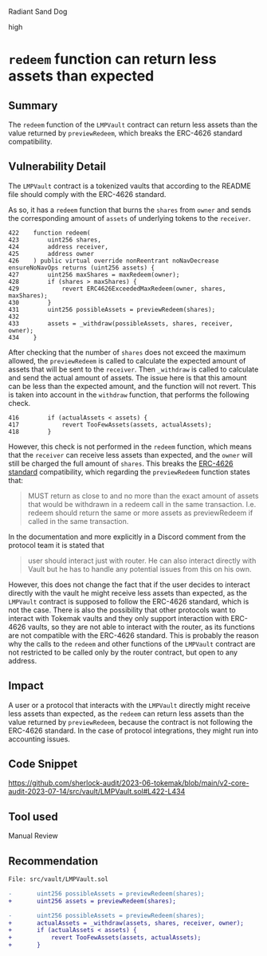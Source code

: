 Radiant Sand Dog

high

# `redeem` function can return less assets than expected
## Summary

The `redeem` function of the `LMPVault` contract can return less assets than the value returned by `previewRedeem`, which breaks the ERC-4626 standard compatibility.

## Vulnerability Detail

The `LMPVault` contract is a tokenized vaults that according to the README file should comply with the ERC-4626 standard.

As so, it has a `redeem` function that burns the `shares` from `owner` and sends the corresponding amount of `assets` of underlying tokens to the `receiver`. 

```solidity
422    function redeem(
423        uint256 shares,
424        address receiver,
425        address owner
426    ) public virtual override nonReentrant noNavDecrease ensureNoNavOps returns (uint256 assets) {
427        uint256 maxShares = maxRedeem(owner);
428        if (shares > maxShares) {
429            revert ERC4626ExceededMaxRedeem(owner, shares, maxShares);
430        }
431        uint256 possibleAssets = previewRedeem(shares);
432
433        assets = _withdraw(possibleAssets, shares, receiver, owner);
434    }
```

After checking that the number of `shares` does not exceed the maximum allowed, the `previewRedeem` is called to calculate the expected amount of assets that will be sent to the `receiver`.
Then `_withdraw` is called to calculate and send the actual amount of assets. The issue here is that this amount can be less than the expected amount, and the function will not revert. This is taken into account in the `withdraw` function, that performs the following check.

```solidity
416        if (actualAssets < assets) {
417            revert TooFewAssets(assets, actualAssets);
418        }
```

However, this check is not performed in the `redeem` function, which means that the `receiver` can receive less assets than expected, and the `owner` will still be charged the full amount of `shares`. This breaks the [ERC-4626 standard](https://eips.ethereum.org/EIPS/eip-4626) compatibility, which regarding the `previewRedeem` function states that:

> MUST return as close to and no more than the exact amount of assets that would be withdrawn in a redeem call in the same transaction. I.e. redeem should return the same or more assets as previewRedeem if called in the same transaction.

In the documentation and more explicitly in a Discord comment from the protocol team it is stated that 

> user should interact just with router. He can also interact directly with Vault but he has to handle any potential issues from this on his own.

However, this does not change the fact that if the user decides to interact directly with the vault he might receive less assets than expected, as the `LMPVault` contract is supposed to follow the ERC-4626 standard, which is not the case. There is also the possibility that other protocols want to interact with Tokemak vaults and they only support interaction with ERC-4626 vaults, so they are not able to interact with the router, as its functions are not compatible with the ERC-4626 standard. This is probably the reason why the calls to the `redeem` and other functions of the `LMPVault` contract are not restricted to be called only by the router contract, but open to any address.

## Impact

A user or a protocol that interacts with the `LMPVault` directly might receive less assets than expected, as the `redeem` can return less assets than the value returned by `previewRedeem`, because the contract is not following the ERC-4626 standard. In the case of protocol integrations, they might run into accounting issues.

## Code Snippet

https://github.com/sherlock-audit/2023-06-tokemak/blob/main/v2-core-audit-2023-07-14/src/vault/LMPVault.sol#L422-L434

## Tool used

Manual Review

## Recommendation

```diff
File: src/vault/LMPVault.sol

-       uint256 possibleAssets = previewRedeem(shares);
+       uint256 assets = previewRedeem(shares);

-       uint256 possibleAssets = previewRedeem(shares);
+       actualAssets = _withdraw(assets, shares, receiver, owner);
+       if (actualAssets < assets) {
+           revert TooFewAssets(assets, actualAssets);
+       }
```